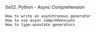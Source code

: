 0x02. Python - Async Comprehension 


    How to write an asynchronous generator
    How to use async comprehensions
    How to type-annotate generators

